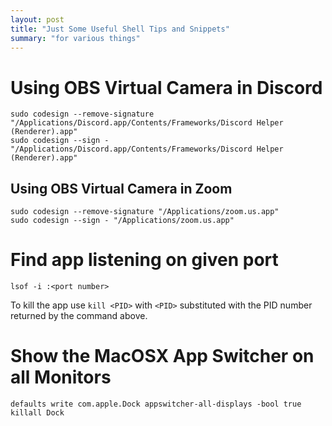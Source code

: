 ```yaml
---
layout: post
title: "Just Some Useful Shell Tips and Snippets"
summary: "for various things"
---
```


# Using OBS Virtual Camera in Discord

```shell
sudo codesign --remove-signature "/Applications/Discord.app/Contents/Frameworks/Discord Helper (Renderer).app"
sudo codesign --sign - "/Applications/Discord.app/Contents/Frameworks/Discord Helper (Renderer).app"
```

## Using OBS Virtual Camera in Zoom

```shell
sudo codesign --remove-signature "/Applications/zoom.us.app"
sudo codesign --sign - "/Applications/zoom.us.app"
```

# Find app listening on given port

```shell
lsof -i :<port number>
```

To kill the app use `kill <PID>` with `<PID>` substituted with the PID number returned by the command above.

# Show the MacOSX App Switcher on all Monitors

```shell
defaults write com.apple.Dock appswitcher-all-displays -bool true
killall Dock
```
